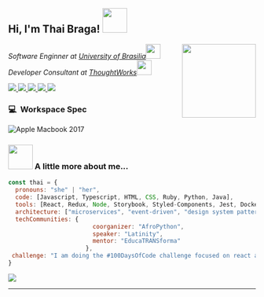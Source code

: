 <h2> Hi, I'm Thai Braga! <img src="https://media.giphy.com/media/mGcNjsfWAjY5AEZNw6/giphy.gif" width="50"></h2>
<!-- <img align='right' src="https://media.giphy.com/media/ieyl9zmCjO4b4t6qoY/giphy.gif" width="230"> -->
<img align="right" height="150" src="https://user-images.githubusercontent.com/74038190/212750155-3ceddfbd-19d3-40a3-87af-8d329c8323c4.gif"  />
<p><em>Software Enginner at <a href="http://www.unb.br">University of Brasilia</a><img src="https://media.giphy.com/media/fYSnHlufseco8Fh93Z/giphy.gif" width="30"></br>Developer Consultant at <a href="https://www.thoughtworks.com">ThoughtWorks</a><img src="https://media.giphy.com/media/WUlplcMpOCEmTGBtBW/giphy.gif" width="30"> 
</em></p>

<p>
<a href="https://twitter.com/">
  <img src="https://img.shields.io/badge/-Linkedin-0077B5?style=flat&logo=Linkedin&logoColor=white"/>
<a href="">
  <img src="https://img.shields.io/badge/Gmail-D14836?style=flat&logo=gmail&logoColor=white"/>
<a href="">
  <img src="https://img.shields.io/badge/WhatsApp-25D366?style=flat&logo=whatsapp&logoColor=white"/>
<a href="https://www.instagram.com/dziro.rf">
  <img src="https://img.shields.io/badge/-Instagram-E4405F?style=flat&logo=Instagram&logoColor=white"/>
<a href="https://www.twitter.com/ziroxziro">
  <img src="https://img.shields.io/badge/-Twitter-1DA1F2?style=fflat&logo=twitter&logoColor=white"/>
  </a>
  </p>

  ### 💻 &nbsp;Workspace Spec
![Apple Macbook 2017](https://img.shields.io/badge/Apple-MacBook_Pro_2017-05122A?style=flat&logo=apple&logoColor=88E0EF)&nbsp;

<!-- [![Twitter: ThaiiBraga](https://img.shields.io/twitter/follow/ThaiiBraga?style=social)](https://twitter.com/ThaiiBraga)
[![Linkedin: thaianebraga](https://img.shields.io/badge/-thaianebraga-blue?style=flat-square&logo=Linkedin&logoColor=white&link=https://www.linkedin.com/in/thaianebraga/)](https://www.linkedin.com/in/thaianebraga/)
[![GitHub Thaiane](https://img.shields.io/github/followers/thaiane?label=follow&style=social)](https://github.com/Thaiane) -->


### <img src="https://media.giphy.com/media/VgCDAzcKvsR6OM0uWg/giphy.gif" width="50"> A little more about me...  

```javascript
const thai = {
  pronouns: "she" | "her",
  code: [Javascript, Typescript, HTML, CSS, Ruby, Python, Java],
  tools: [React, Redux, Node, Storybook, Styled-Components, Jest, Docker],
  architecture: ["microservices", "event-driven", "design system pattern"],
  techCommunities: {
                        coorganizer: "AfroPython",
                        speaker: "Latinity",
                        mentor: "EducaTRANSforma"
                      },
 challenge: "I am doing the #100DaysOfCode challenge focused on react and typescript"
}
```
<img src="https://bad-apple-github-readme.vercel.app/api?show_bg=1&username=ziroziro">
<!-- <img src="https://media.giphy.com/media/LnQjpWaON8nhr21vNW/giphy.gif" width="60"> <em><b>I love connecting with different people</b> so if you want to say <b>hi, I'll be happy to meet you more!</b> :)</em> -->

---
